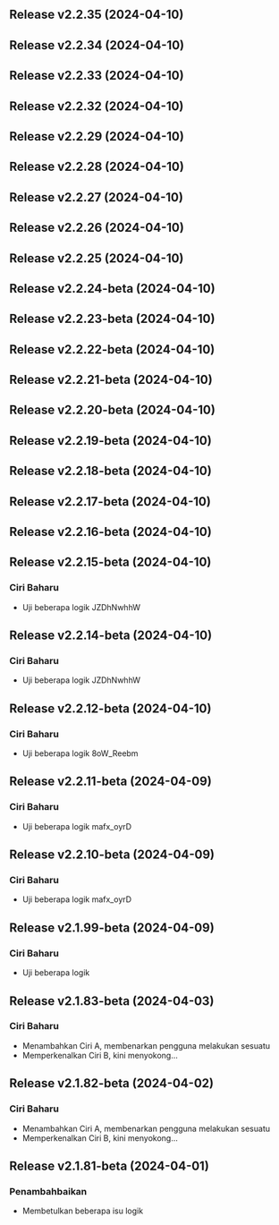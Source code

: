 ## Release v2.2.35 (2024-04-10)

## Release v2.2.34 (2024-04-10)

## Release v2.2.33 (2024-04-10)

## Release v2.2.32 (2024-04-10)

## Release v2.2.29 (2024-04-10)

## Release v2.2.28 (2024-04-10)

## Release v2.2.27 (2024-04-10)

## Release v2.2.26 (2024-04-10)

## Release v2.2.25 (2024-04-10)

## Release v2.2.24-beta (2024-04-10)

## Release v2.2.23-beta (2024-04-10)

## Release v2.2.22-beta (2024-04-10)

## Release v2.2.21-beta (2024-04-10)

## Release v2.2.20-beta (2024-04-10)

## Release v2.2.19-beta (2024-04-10)

## Release v2.2.18-beta (2024-04-10)

## Release v2.2.17-beta (2024-04-10)

## Release v2.2.16-beta (2024-04-10)

## Release v2.2.15-beta (2024-04-10)

### Ciri Baharu

- Uji beberapa logik JZDhNwhhW

## Release v2.2.14-beta (2024-04-10)

### Ciri Baharu

- Uji beberapa logik JZDhNwhhW

## Release v2.2.12-beta (2024-04-10)

### Ciri Baharu

- Uji beberapa logik 8oW_Reebm

## Release v2.2.11-beta (2024-04-09)

### Ciri Baharu

- Uji beberapa logik mafx_oyrD

## Release v2.2.10-beta (2024-04-09)

### Ciri Baharu

- Uji beberapa logik mafx_oyrD

## Release v2.1.99-beta (2024-04-09)

### Ciri Baharu

- Uji beberapa logik

## Release v2.1.83-beta (2024-04-03)

### Ciri Baharu

- Menambahkan Ciri A, membenarkan pengguna melakukan sesuatu
- Memperkenalkan Ciri B, kini menyokong...

## Release v2.1.82-beta (2024-04-02)

### Ciri Baharu

- Menambahkan Ciri A, membenarkan pengguna melakukan sesuatu
- Memperkenalkan Ciri B, kini menyokong...

## Release v2.1.81-beta (2024-04-01)

### Penambahbaikan

- Membetulkan beberapa isu logik
